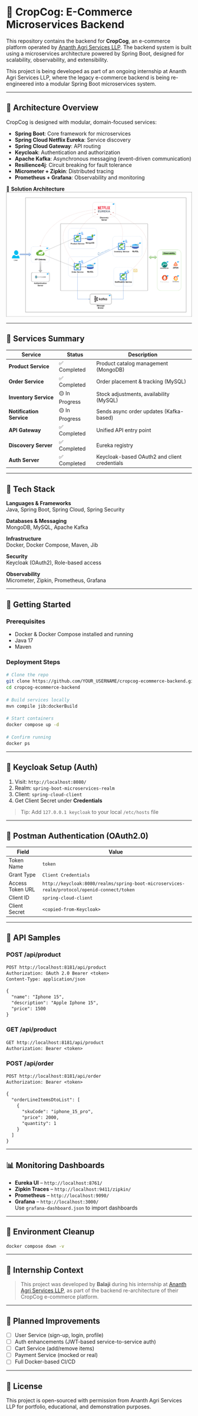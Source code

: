 
# 🌾 CropCog: E-Commerce Microservices Backend

This repository contains the backend for **CropCog**, an e-commerce platform operated by [Ananth Agri Services LLP](https://ananthagriservices.in). The backend system is built using a microservices architecture powered by Spring Boot, designed for scalability, observability, and extensibility.

This project is being developed as part of an ongoing internship at Ananth Agri Services LLP, where the legacy e-commerce backend is being re-engineered into a modular Spring Boot microservices system.

---

## 🧩 Architecture Overview

CropCog is designed with modular, domain-focused services:

- **Spring Boot**: Core framework for microservices
- **Spring Cloud Netflix Eureka**: Service discovery
- **Spring Cloud Gateway**: API routing
- **Keycloak**: Authentication and authorization
- **Apache Kafka**: Asynchronous messaging (event-driven communication)
- **Resilience4j**: Circuit breaking for fault tolerance
- **Micrometer + Zipkin**: Distributed tracing
- **Prometheus + Grafana**: Observability and monitoring

📐 **Solution Architecture**  
![Solution Architecture](docs/images/architecture/SolutionArchitecture.png)

---

## 🔧 Services Summary

| Service               | Status       | Description |
|-----------------------|--------------|-------------|
| **Product Service**     | ✅ Completed | Product catalog management (MongoDB) |
| **Order Service**       | ✅ Completed | Order placement & tracking (MySQL) |
| **Inventory Service**   | 🟡 In Progress | Stock adjustments, availability (MySQL) |
| **Notification Service**| 🟡 In Progress | Sends async order updates (Kafka-based) |
| **API Gateway**         | ✅ Completed | Unified API entry point |
| **Discovery Server**    | ✅ Completed | Eureka registry |
| **Auth Server**         | ✅ Completed | Keycloak-based OAuth2 and client credentials |

---

## 🧰 Tech Stack

**Languages & Frameworks**  
Java, Spring Boot, Spring Cloud, Spring Security

**Databases & Messaging**  
MongoDB, MySQL, Apache Kafka

**Infrastructure**  
Docker, Docker Compose, Maven, Jib

**Security**  
Keycloak (OAuth2), Role-based access

**Observability**  
Micrometer, Zipkin, Prometheus, Grafana

---

## 🚀 Getting Started

### Prerequisites
- Docker & Docker Compose installed and running
- Java 17
- Maven

### Deployment Steps

```bash
# Clone the repo
git clone https://github.com/YOUR_USERNAME/cropcog-ecommerce-backend.git
cd cropcog-ecommerce-backend

# Build services locally
mvn compile jib:dockerBuild

# Start containers
docker compose up -d

# Confirm running
docker ps
```

---

## 🔐 Keycloak Setup (Auth)

1. Visit: `http://localhost:8080/`
2. Realm: `spring-boot-microservices-realm`
3. Client: `spring-cloud-client`
4. Get Client Secret under **Credentials**

> Tip: Add `127.0.0.1 keycloak` to your local `/etc/hosts` file

---

## 🧪 Postman Authentication (OAuth2.0)

| Field             | Value                                     |
|------------------|-------------------------------------------|
| Token Name        | `token`                                   |
| Grant Type        | `Client Credentials`                      |
| Access Token URL  | `http://keycloak:8080/realms/spring-boot-microservices-realm/protocol/openid-connect/token` |
| Client ID         | `spring-cloud-client`                     |
| Client Secret     | `<copied-from-Keycloak>`                  |

---

## 📡 API Samples

### POST /api/product

```http
POST http://localhost:8181/api/product
Authorization: OAuth 2.0 Bearer <token>
Content-Type: application/json

{
  "name": "Iphone 15",
  "description": "Apple Iphone 15",
  "price": 1500
}
```

### GET /api/product

```http
GET http://localhost:8181/api/product
Authorization: Bearer <token>
```

### POST /api/order

```http
POST http://localhost:8181/api/order
Authorization: Bearer <token>

{
  "orderLineItemsDtoList": [
    {
      "skuCode": "iphone_15_pro",
      "price": 2000,
      "quantity": 1
    }
  ]
}
```

---

## 📊 Monitoring Dashboards

- **Eureka UI** – `http://localhost:8761/`
- **Zipkin Traces** – `http://localhost:9411/zipkin/`
- **Prometheus** – `http://localhost:9090/`
- **Grafana** – `http://localhost:3000/`  
  Use `grafana-dashboard.json` to import dashboards

---

## 🧼 Environment Cleanup

```bash
docker compose down -v
```

---

## 🧾 Internship Context

> This project was developed by **Balaji** during his internship at [Ananth Agri Services LLP](https://ananthagriservices.in), as part of the backend re-architecture of their CropCog e-commerce platform.

---

## 📌 Planned Improvements

- [ ] User Service (sign-up, login, profile)
- [ ] Auth enhancements (JWT-based service-to-service auth)
- [ ] Cart Service (add/remove items)
- [ ] Payment Service (mocked or real)
- [ ] Full Docker-based CI/CD

---

## 📄 License

This project is open-sourced with permission from Ananth Agri Services LLP for portfolio, educational, and demonstration purposes.
